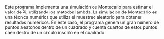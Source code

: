 
Este programa implementa una simulación de Montecarlo para estimar el valor de Pi, utilizando los metodos lambda. La simulación de Montecarlo es una técnica numérica que utiliza el muestreo aleatorio para obtener resultados numéricos. En este caso, el programa genera un gran número de puntos aleatorios dentro de un cuadrado y cuenta cuántos de estos puntos caen dentro de un círculo inscrito en el cuadrado.
